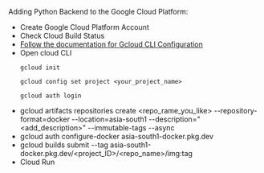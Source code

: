 Adding Python Backend to the Google Cloud Platform:

* Create Google Cloud Platform Account
* Check Cloud Build Status 
* [Follow the documentation for Gcloud CLI Configuration](https://cloud.google.com/sdk/docs/install)
* Open cloud CLI
  ```
  gcloud init
  ```
  ```
  gcloud config set project <your_project_name>
  ```
  ```
  gcloud auth login
  ```
* gcloud artifacts repositories create <repo_rame_you_like> --repository-format=docker --location=asia-south1 --description="<add_description>" --immutable-tags --async
* gcloud auth configure-docker asia-south1-docker.pkg.dev
* gcloud builds submit --tag asia-south1-docker.pkg.dev/<project_ID>/<repo_name>/<Imagename>img:<Tagname>tag
* Cloud Run
